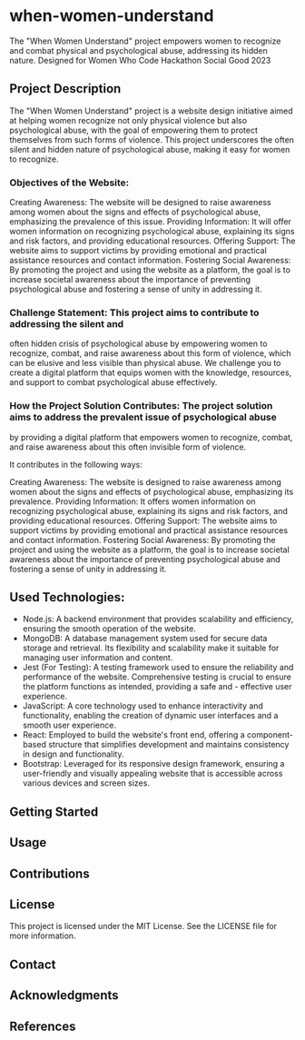 # when-women-understand
The "When Women Understand" project empowers women to recognize and combat physical and psychological abuse, addressing its hidden nature. Designed for Women Who Code Hackathon Social Good 2023 

## Project Description
The "When Women Understand" project is a website design initiative aimed at helping women recognize not only physical violence but also psychological abuse, 
with the goal of empowering them to protect themselves from such forms of violence. 
This project underscores the often silent and hidden nature of psychological abuse, making it easy for women to recognize.

### Objectives of the Website:
Creating Awareness: The website will be designed to raise awareness among women about the signs and effects of psychological abuse, 
emphasizing the prevalence of this issue.
Providing Information: It will offer women information on recognizing psychological abuse, explaining its signs and risk factors,
and providing educational resources.
Offering Support: The website aims to support victims by providing emotional and 
practical assistance resources and contact information.
Fostering Social Awareness: By promoting the project and using the website as a platform, 
the goal is to increase societal awareness about the importance of preventing psychological abuse and fostering a sense of unity in addressing it.

### Challenge Statement: This project aims to contribute to addressing the silent and 
often hidden crisis of psychological abuse by empowering women to recognize, combat, and
raise awareness about this form of violence, which can be elusive and less visible than physical abuse. 
We challenge you to create a digital platform that equips women with the knowledge, resources, and support to combat psychological abuse effectively.

### How the Project Solution Contributes: The project solution aims to address the prevalent issue of psychological abuse 
by providing a digital platform that empowers women to recognize, combat, and raise awareness about this often invisible form of violence. 

It contributes in the following ways:

Creating Awareness: The website is designed to raise awareness among women about the signs and effects of psychological abuse, 
emphasizing its prevalence.
Providing Information: It offers women information on recognizing psychological abuse, explaining its signs and risk factors, and
providing educational resources.
Offering Support: The website aims to support victims by providing emotional and practical assistance resources and
contact information.
Fostering Social Awareness: By promoting the project and using the website as a platform, 
the goal is to increase societal awareness about the importance of preventing psychological abuse and 
fostering a sense of unity in addressing it.

## Used Technologies:

- Node.js: A backend environment that provides scalability and efficiency, ensuring the smooth operation of the website.
- MongoDB: A database management system used for secure data storage and retrieval. Its flexibility and scalability make it suitable for managing user information and content.
- Jest (For Testing): A testing framework used to ensure the reliability and performance of the website. Comprehensive testing is crucial to ensure the platform functions as intended, providing a safe and - effective user experience.
- JavaScript: A core technology used to enhance interactivity and functionality, enabling the creation of dynamic user interfaces and a smooth user experience.
- React: Employed to build the website's front end, offering a component-based structure that simplifies development and maintains consistency in design and functionality.
- Bootstrap: Leveraged for its responsive design framework, ensuring a user-friendly and visually appealing website that is accessible across various devices and screen sizes.

## Getting Started

## Usage

## Contributions

## License
This project is licensed under the MIT License. See the LICENSE file for more information.

## Contact

## Acknowledgments

## References
